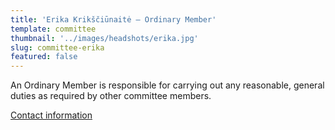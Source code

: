 ```yaml
---
title: 'Erika Krikščiūnaitė – Ordinary Member'
template: committee
thumbnail: '../images/headshots/erika.jpg'
slug: committee-erika
featured: false
---
```


An Ordinary Member is responsible for carrying out any reasonable,
general duties as required by other committee members.

[Contact information](/contact/)
